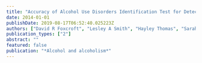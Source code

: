 ```yaml
---
title: "Accuracy of Alcohol Use Disorders Identification Test for Detecting Problem Drinking in 18--35 Year-Olds in England: Method Comparison Study"
date: 2014-01-01
publishDate: 2019-08-17T06:52:40.025223Z
authors: ["David R Foxcroft", "Lesley A Smith", "Hayley Thomas", "Sarah Howcutt"]
publication_types: ["2"]
abstract: ""
featured: false
publication: "*Alcohol and alcoholism*"
---
```


